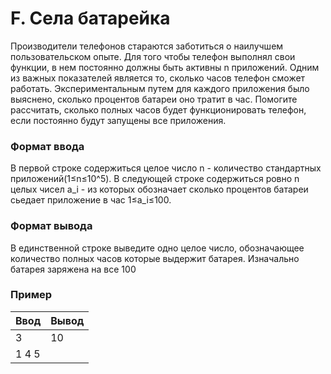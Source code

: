 # F. Села батарейка
Производители телефонов стараются заботиться о наилучшем пользовательском опыте. Для того чтобы телефон выполнял свои функции, в нем постоянно должны быть активны n приложений. Одним из важных показателей является то, сколько часов телефон сможет работать. Экспериментальным путем для каждого приложения было выяснено, сколько процентов батареи оно тратит в час. Помогите рассчитать, сколько полных часов будет функционировать телефон, если постоянно будут запущены все приложения.

### Формат ввода
В первой строке содержиться целое число n - количество стандартных приложений(1≤n≤10^5). В следующей строке содержиться ровно n целых чисел a_i - из которых обозначает сколько процентов батареи сьедает приложение в час 1≤a_i≤100.

### Формат вывода
В единственной строке выведите одно целое число, обозначающее количество полных часов которые выдержит батарея. Изначально батарея заряжена на все 100

### Пример
**Ввод**  | **Вывод**
------|-----
3     | 10
1 4 5 |
